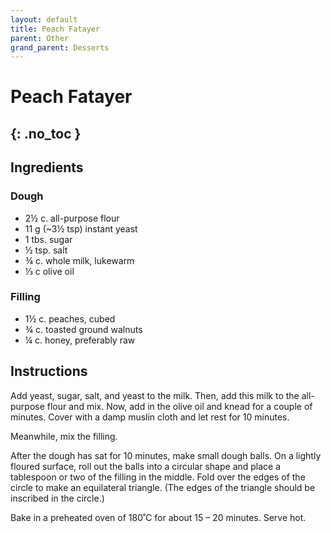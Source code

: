 ```yaml
---
layout: default
title: Peach Fatayer
parent: Other
grand_parent: Desserts
---
```


# Peach Fatayer
{: .no_toc }
---

## Ingredients
### Dough

<ul>
	<li>2½ c. all-purpose flour</li>
	<li>11 g (~3½ tsp) instant yeast</li>
	<li>1 tbs. sugar</li>
	<li>½ tsp. salt</li>
	<li>¾ c. whole milk, lukewarm</li>
	<li>⅓ c olive oil</li>
</ul>

### Filling

<ul>
	<li>1½ c. peaches, cubed</li>
	<li>¾ c. toasted ground walnuts</li>
	<li>¼ c. honey, preferably raw</li>
</ul>


## Instructions
Add yeast, sugar, salt, and yeast to the milk. Then, add this milk to the all-purpose flour and mix. Now, add in the olive oil and knead for a couple of minutes. Cover with a damp muslin cloth and let rest for 10 minutes.

Meanwhile, mix the filling.

After the dough has sat for 10 minutes, make small dough balls. On a lightly floured surface, roll out the balls into a circular shape and place a tablespoon or two of the filling in the middle. Fold over the edges of the circle to make an equilateral triangle. (The edges of the triangle should be inscribed in the circle.)

Bake in a preheated oven of 180˚C for about 15 – 20 minutes. Serve hot.